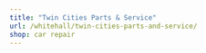 ```yaml
---
title: "Twin Cities Parts & Service"
url: /whitehall/twin-cities-parts-and-service/
shop: car repair
---
```

